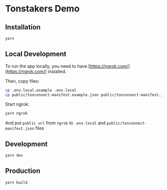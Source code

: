 # Tonstakers Demo

## Installation

```bash
yarn
```

## Local Development

To run the app locally, you need to have [https://ngrok.com/](https://ngrok.com/) installed.

Then, copy files:

```bash
cp .env.local.example .env.local
cp public/tonconnect-manifest.example.json public/tonconnect-manifest.json
```

Start ngrok:

```bash
yarn ngrok
```

And put `public url` from `ngrok`  to `.env.local` and `public/tonconnect-manifest.json` files


## Development

```bash
yarn dev
```

## Production

```bash
yarn build
```
